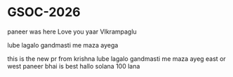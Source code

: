
# GSOC-2026
paneer was here 
Love you yaar VIkrampaglu

lube lagalo gandmasti me maza ayega


this is the new pr from krishna 
lube lagalo gandmasti me maza ayeg
east or west paneer bhai is best
hallo
solana 
100 lana
